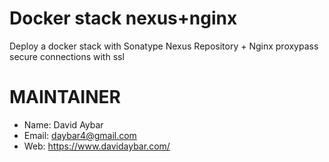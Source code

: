 # Docker stack nexus+nginx
Deploy a docker stack with Sonatype Nexus Repository + Nginx proxypass secure connections with ssl

# MAINTAINER
- Name: David Aybar
- Email: daybar4@gmail.com
- Web: https://www.davidaybar.com/